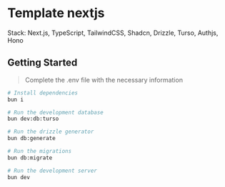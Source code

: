 # Template nextjs

Stack: Next.js, TypeScript, TailwindCSS, Shadcn, Drizzle, Turso, Authjs, Hono

## Getting Started

> Complete the .env file with the necessary information

```bash
# Install dependencies
bun i

# Run the development database
bun dev:db:turso

# Run the drizzle generator
bun db:generate

# Run the migrations
bun db:migrate

# Run the development server
bun dev
```
